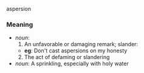 aspersion
### Meaning
+ _noun_:
   1. An unfavorable or damaging remark; slander:
    + __eg__: Don't cast aspersions on my honesty
   2. The act of defaming or slandering
+ _noun_: A sprinkling, especially with holy water
